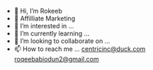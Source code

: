 - 👋 Hi, I’m Rokeeb
- 💼 Affilliate Marketing
- 👀 I’m interested in ...
- 🌱 I’m currently learning ...
- 💞️ I’m looking to collaborate on ...
- 📫 How to reach me ...
centricinc@duck.com
roqeebabiodun2@gmail.com
<!---
centric is a ✨ special ✨ repository because its `README.md` (this file) appears on your GitHub profile.
You can click the Preview link to take a look at your changes.
--->
